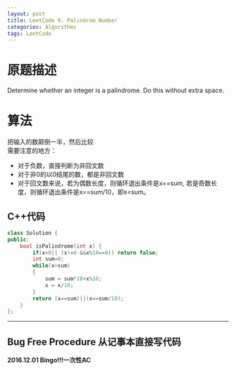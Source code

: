 ```yaml
---
layout: post
title: LeetCode 9. Palindrom Number
categories: Algorithms
tags: LeetCode
---
```


# 原题描述  
Determine whether an integer is a palindrome. Do this without extra space.

# 算法  
把输入的数颠倒一半，然后比较  
需要注意的地方：  

- 对于负数，直接判断为非回文数  
- 对于非0的以0结尾的数，都是非回文数  
- 对于回文数来说，若为偶数长度，则循环退出条件是x==sum, 若是奇数长度，则循环退出条件是x==sum/10，即x<sum。  

## C++代码  
```c++
class Solution {
public:
    bool isPalindrome(int x) {
        if(x<0|| (x!=0 &&x%10==0)) return false;
        int sum=0;
        while(x>sum)
        {
            sum = sum*10+x%10;
            x = x/10;
        }
        return (x==sum)||(x==sum/10);
    }
};
```  

--------------------

## Bug Free Procedure  从记事本直接写代码  
**2016.12.01 Bingo!!!一次性AC**  


